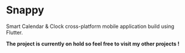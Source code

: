 # Snappy
Smart Calendar & Clock cross-platform mobile application build using Flutter.

**The project is currently on hold so feel free to visit my other projects !**
